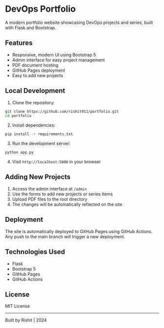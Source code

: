 # DevOps Portfolio

A modern portfolio website showcasing DevOps projects and series, built with Flask and Bootstrap.

## Features

- Responsive, modern UI using Bootstrap 5
- Admin interface for easy project management
- PDF document hosting
- GitHub Pages deployment
- Easy to add new projects

## Local Development

1. Clone the repository:
```bash
git clone https://github.com/rishit911/portfolio.git
cd portfolio
```

2. Install dependencies:
```bash
pip install -r requirements.txt
```

3. Run the development server:
```bash
python app.py
```

4. Visit `http://localhost:5000` in your browser

## Adding New Projects

1. Access the admin interface at `/admin`
2. Use the forms to add new projects or series items
3. Upload PDF files to the root directory
4. The changes will be automatically reflected on the site

## Deployment

The site is automatically deployed to GitHub Pages using GitHub Actions. Any push to the main branch will trigger a new deployment.

## Technologies Used

- Flask
- Bootstrap 5
- GitHub Pages
- GitHub Actions

## License

MIT License

---
Built by Rishit | 2024 